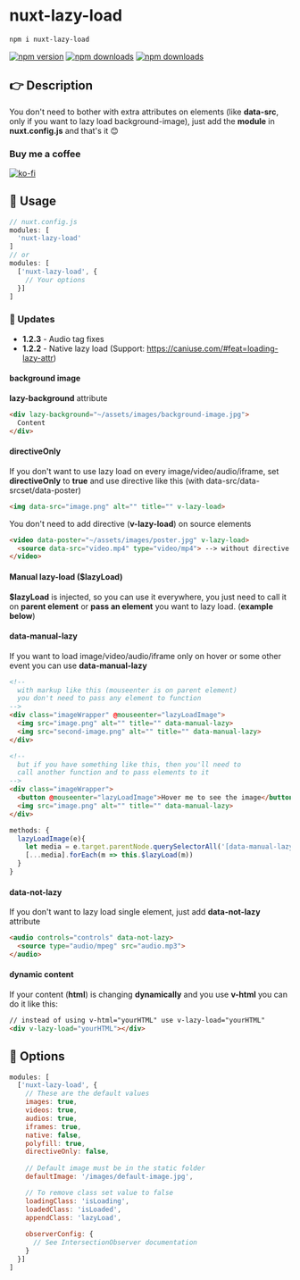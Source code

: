 # nuxt-lazy-load
```bash
npm i nuxt-lazy-load
```

[![npm version][npm-version-src]][npm-version-href]
[![npm downloads][npm-downloads-src]][npm-downloads-href]
[![npm downloads][kofi-src]][kofi-href]


## 👉 Description
You don't need to bother with extra attributes on elements (like **data-src**, only if you want to lazy load background-image), just add the **module** in **nuxt.config.js** and that's it 😊

### Buy me a coffee
[![ko-fi](https://www.ko-fi.com/img/githubbutton_sm.svg)](https://ko-fi.com/F1F31MWWL)

## 🚀 Usage
```javascript
// nuxt.config.js
modules: [
  'nuxt-lazy-load'
]
// or
modules: [
  ['nuxt-lazy-load', {
    // Your options
  }]
]
```

### 📝 Updates
- **1.2.3** - Audio tag fixes
- **1.2.2** - Native lazy load (Support: https://caniuse.com/#feat=loading-lazy-attr)

#### background image
**lazy-background** attribute
```html
<div lazy-background="~/assets/images/background-image.jpg">
  Content
</div>
```

#### directiveOnly
If you don't want to use lazy load on every image/video/audio/iframe, set **directiveOnly** to **true** and use directive like this (with data-src/data-srcset/data-poster)
```html
<img data-src="image.png" alt="" title="" v-lazy-load>
```
You don't need to add directive (**v-lazy-load**) on source elements
```html
<video data-poster="~/assets/images/poster.jpg" v-lazy-load>
  <source data-src="video.mp4" type="video/mp4"> --> without directive
</video>
```

#### Manual lazy-load ($lazyLoad)
**$lazyLoad** is injected, so you can use it everywhere, you just need to call it on **parent element** or **pass an element** you want to lazy load. (**example below**)

#### data-manual-lazy
If you want to load image/video/audio/iframe only on hover or some other event you can use **data-manual-lazy**
```html
<!-- 
  with markup like this (mouseenter is on parent element)
  you don't need to pass any element to function
-->
<div class="imageWrapper" @mouseenter="lazyLoadImage">
  <img src="image.png" alt="" title="" data-manual-lazy>
  <img src="second-image.png" alt="" title="" data-manual-lazy>
</div>

<!--
  but if you have something like this, then you'll need to
  call another function and to pass elements to it
-->
<div class="imageWrapper">
  <button @mouseenter="lazyLoadImage">Hover me to see the image</button>
  <img src="image.png" alt="" title="" data-manual-lazy>
</div>
```
```javascript
methods: {
  lazyLoadImage(e){
    let media = e.target.parentNode.querySelectorAll('[data-manual-lazy]');
    [...media].forEach(m => this.$lazyLoad(m))
  }
}
```

#### data-not-lazy
If you don't want to lazy load single element, just add **data-not-lazy** attribute
```html
<audio controls="controls" data-not-lazy>
  <source type="audio/mpeg" src="audio.mp3">
</audio>
```

#### dynamic content
If your content (**html**) is changing **dynamically** and you use **v-html** you can do it like this:
```html
// instead of using v-html="yourHTML" use v-lazy-load="yourHTML"
<div v-lazy-load="yourHTML"></div>
```

## 🔧 Options
```javascript
modules: [
  ['nuxt-lazy-load', {
    // These are the default values
    images: true,
    videos: true,
    audios: true,
    iframes: true,
    native: false,
    polyfill: true,
    directiveOnly: false,
    
    // Default image must be in the static folder
    defaultImage: '/images/default-image.jpg',

    // To remove class set value to false
    loadingClass: 'isLoading',
    loadedClass: 'isLoaded',
    appendClass: 'lazyLoad',
    
    observerConfig: {
      // See IntersectionObserver documentation
    }
  }]
]
```

<!-- Badges -->
[npm-version-src]: https://badgen.net/npm/v/nuxt-lazy-load/latest
[npm-version-href]: https://npmjs.com/package/nuxt-lazy-load

[kofi-src]: https://badgen.net/badge/icon/kofi?icon=kofi&label=support
[kofi-href]: https://ko-fi.com/darioferderber


[npm-downloads-src]: https://badgen.net/npm/dm/nuxt-lazy-load
[npm-downloads-href]: https://npmjs.com/package/nuxt-lazy-load